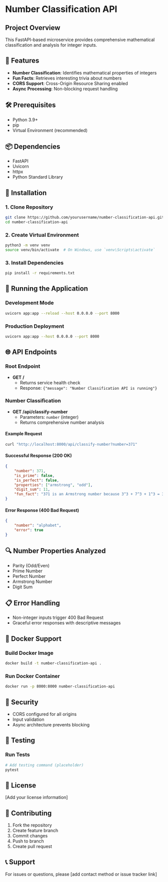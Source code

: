 # Number Classification API

## Project Overview

This FastAPI-based microservice provides comprehensive mathematical classification and analysis for integer inputs.

## 🚀 Features

- **Number Classification**: Identifies mathematical properties of integers
- **Fun Facts**: Retrieves interesting trivia about numbers
- **CORS Support**: Cross-Origin Resource Sharing enabled
- **Async Processing**: Non-blocking request handling

## 🛠 Prerequisites

- Python 3.9+
- pip
- Virtual Environment (recommended)

## 📦 Dependencies

- FastAPI
- Uvicorn
- httpx
- Python Standard Library

## 🔧 Installation

### 1. Clone Repository
```bash
git clone https://github.com/yourusername/number-classification-api.git
cd number-classification-api
```

### 2. Create Virtual Environment
```bash
python3 -m venv venv
source venv/bin/activate  # On Windows, use `venv\Scripts\activate`
```

### 3. Install Dependencies
```bash
pip install -r requirements.txt
```

## 🚀 Running the Application

### Development Mode
```bash
uvicorn app:app --reload --host 0.0.0.0 --port 8000
```

### Production Deployment
```bash
uvicorn app:app --host 0.0.0.0 --port 8000
```

## 🌐 API Endpoints

### Root Endpoint
- **GET /** 
  - Returns service health check
  - Response: `{"message": "Number Classification API is running"}`

### Number Classification
- **GET /api/classify-number**
  - Parameters: `number` (integer)
  - Returns comprehensive number analysis

#### Example Request
```bash
curl "http://localhost:8000/api/classify-number?number=371"
```

#### Successful Response (200 OK)
```json
{
    "number": 371,
    "is_prime": false,
    "is_perfect": false,
    "properties": ["armstrong", "odd"],
    "digit_sum": 11,
    "fun_fact": "371 is an Armstrong number because 3^3 + 7^3 + 1^3 = 371"
}
```

#### Error Response (400 Bad Request)
```json
{
    "number": "alphabet",
    "error": true
}
```

## 🔍 Number Properties Analyzed

- Parity (Odd/Even)
- Prime Number
- Perfect Number
- Armstrong Number
- Digit Sum

## 📋 Error Handling

- Non-integer inputs trigger 400 Bad Request
- Graceful error responses with descriptive messages

## 🐳 Docker Support

### Build Docker Image
```bash
docker build -t number-classification-api .
```

### Run Docker Container
```bash
docker run -p 8000:8000 number-classification-api
```

## 🔐 Security

- CORS configured for all origins
- Input validation
- Async architecture prevents blocking

## 🧪 Testing

### Run Tests
```bash
# Add testing command (placeholder)
pytest
```

## 📝 License

[Add your license information]

## 🤝 Contributing

1. Fork the repository
2. Create feature branch
3. Commit changes
4. Push to branch
5. Create pull request

## 📞 Support

For issues or questions, please [add contact method or issue tracker link]